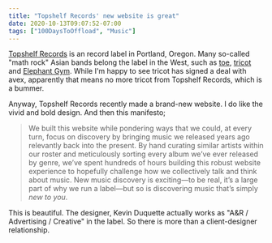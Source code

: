 ```yaml
---
title: "Topshelf Records' new website is great"
date: 2020-10-13T09:07:52-07:00
tags: ["100DaysToOffload", "Music"]
---
```

[Topshelf Records](https://www.topshelfrecords.com/) is an record label in Portland, Oregon. Many so-called "math rock" Asian bands belong the label in the West, such as [toe](https://www.topshelfrecords.com/catalog?filter=toe), [tricot](https://www.topshelfrecords.com/catalog?filter=tricot) and [Elephant Gym](https://www.topshelfrecords.com/catalog?filter=elephant-gym). While I'm happy to see tricot has signed a deal with avex, apparently that means no more tricot from Topshelf Records, which is a bummer.

Anyway, Topshelf Records recently made a brand-new website. I do like the vivid and bold design. And then this manifesto;

> We built this website while pondering ways that we could, at every turn, focus on discovery by bringing music we released years ago relevantly back into the present. By hand curating similar artists within our roster and meticulously sorting every album we’ve ever released by genre, we’ve spent hundreds of hours building this robust website experience to hopefully challenge how we collectively talk and think about music. New music discovery is exciting—to be real, it’s a large part of why we run a label—but so is discovering music that’s simply *new to you*. 

This is beautiful. The designer, Kevin Duquette actually works as "A&R / Advertising / Creative" in the label. So there is more than a client-designer relationship.
